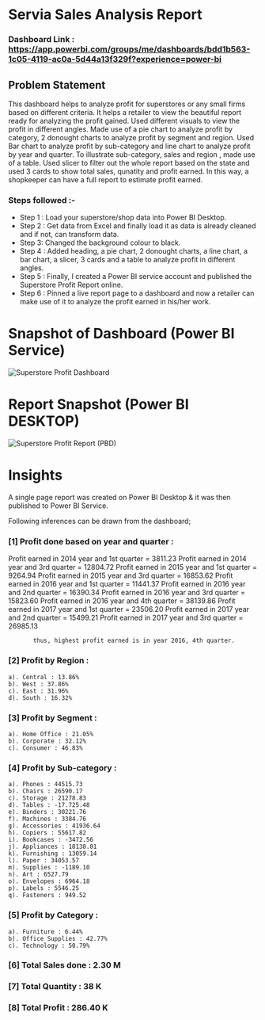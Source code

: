 # Servia Sales Analysis Report

### Dashboard Link : https://app.powerbi.com/groups/me/dashboards/bdd1b563-1c05-4119-ac0a-5d44a13f329f?experience=power-bi

## Problem Statement

This dashboard helps to analyze profit for superstores or any small firms based on different criteria. It helps a retailer to view the beautiful report ready for analyzing the profit gained. Used different visuals to view the profit in different angles. Made use of a pie chart to analyze profit by category, 2 donought charts to analyze profit by segment and region. Used Bar chart to analyze profit by sub-category and line chart to analyze profit by year and quarter. To illustrate sub-category, sales and region , made use of a table. Used slicer to filter out the whole report based on the state and used 3 cards to show total sales, qunatity and profit earned. In this way, a shopkeeper can have a full report to estimate profit earned.

### Steps followed :-

- Step 1 : Load your superstore/shop data into Power BI Desktop.
- Step 2 : Get data from Excel and finally load it as data is already cleaned and if not, can transform data.
- Step 3: Changed the background colour to black.
- Step 4 : Added heading, a pie chart, 2 donought charts, a line chart, a bar chart, a slicer, 3 cards and a table to analyze profit in different angles.
- Step 5 : Finally, I created a Power BI service account and published the Superstore Profit Report online.
- Step 6 : Pinned a live report page to a dashboard and now a retailer can make use of it to analyze the profit earned in his/her work.

# Snapshot of Dashboard (Power BI Service)

![Superstore Profit Dashboard](https://github.com/MushkanGithub/Superstore-Profit-Report/assets/125779329/99da949b-127e-4c35-a2e5-0af226194554)

 
 # Report Snapshot (Power BI DESKTOP)

![Superstore Profit Report (PBD)](https://github.com/MushkanGithub/Superstore-Profit-Report/assets/125779329/4617d87d-36a9-4417-9e58-46ef3ccec862)


# Insights

A single page report was created on Power BI Desktop & it was then published to Power BI Service.

Following inferences can be drawn from the dashboard;

### [1] Profit done based on year and quarter : 

   Profit earned in 2014 year and 1st quarter = 3811.23
   Profit earned in 2014 year and 3rd quarter = 12804.72
   Profit earned in 2015 year and 1st quarter = 9264.94
   Profit earned in 2015 year and 3rd quarter = 16853.62
   Profit earned in 2016 year and 1st quarter = 11441.37
   Profit earned in 2016 year and 2nd quarter = 16390.34
   Profit earned in 2016 year and 3rd quarter = 15823.60
   Profit earned in 2016 year and 4th quarter = 38139.86
   Profit earned in 2017 year and 1st quarter = 23506.20
   Profit earned in 2017 year and 2nd quarter = 15499.21
   Profit earned in 2017 year and 3rd quarter = 26985.13


           thus, highest profit earned is in year 2016, 4th quarter.
           
### [2] Profit by Region :
    a). Central : 13.86% 
    b). West : 37.86%
    c). East : 31.96%
    d). South : 16.32%
  
### [3] Profit by Segment :
    a). Home Office : 21.05%
    b). Corporate : 32.12%
    c). Consumer : 46.83%
  
### [4] Profit by Sub-category :
    a). Phones : 44515.73
    b). Chairs : 26590.17
    c). Storage : 21278.83
    d). Tables : -17.725.48
    e). Binders : 30221.76
    f). Machines : 3384.76
    g). Accessories : 41936.64
    h). Copiers : 55617.82
    i). Bookcases : -3472.56
    j). Appliances : 18138.01
    k). Furnishing : 13059.14
    l). Paper : 34053.57
    m). Supplies : -1189.10
    n). Art : 6527.79
    o). Envelopes : 6964.18
    p). Labels : 5546.25
    q). Fasteners : 949.52

### [5] Profit by Category :
    a). Furniture : 6.44%
    b). Office Supplies : 42.77%
    c). Technology : 50.79%

### [6] Total Sales done : 2.30 M

### [7] Total Quantity : 38 K

### [8] Total Profit : 286.40 K
